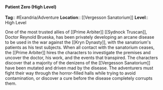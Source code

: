 #### Patient Zero (High Level)
**Tag**:: #Exandria/Adventure
**Location**:: [[Vergesson Sanatorium]]
**Level**:: High Level

 One of the most trusted allies of [[Prime Arbiter]] [[Sydnock Truscan]], Doctor Reynold Brueska, has been privately developing an arcane disease to be used in the war against the [[Kryn Dynasty]], with the sanatorium's patients as his test subjects. When all contact with the sanatorium ceases, the [[Prime Arbiter]] hires the characters to investigate the premises and uncover the doctor, his work, and the events that transpired. The characters discover that a majority of the denizens of the [[Vergesson Sanatorium]] have been mutated and driven mad by the disease. The adventurers must fight their way through the horror-filled halls while trying to avoid contamination, or discover a cure before the disease completely corrupts them.
